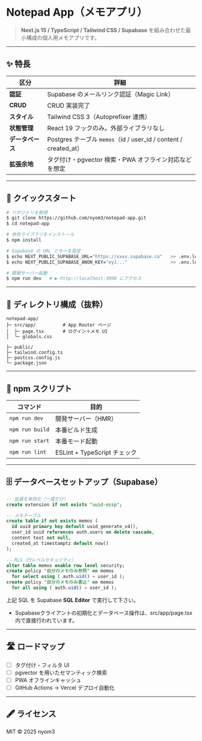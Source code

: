 # Notepad App（メモアプリ）

> **Next.js 15 / TypeScript / Tailwind CSS / Supabase** を組み合わせた最小構成の個人用メモアプリです。

---

## ✨ 特長

| 区分         | 詳細                                                           |
| ---------- | ------------------------------------------------------------ |
| **認証**     | Supabase のメールリンク認証（Magic Link）                               |
| **CRUD**   | CRUD 実装完了                                               |
| **スタイル**   | Tailwind CSS 3（Autoprefixer 連携）                              |
| **状態管理**   | React 19 フックのみ。外部ライブラリなし                                     |
| **データベース** | Postgres テーブル `memos`（id / user\_id / content / created\_at） |
| **拡張余地**   | タグ付け・pgvector 検索・PWA オフライン対応などを想定                            |

---

## 🚀 クイックスタート

```bash
# リポジトリを取得
$ git clone https://github.com/nyom3/notepad-app.git
$ cd notepad-app

# 依存ライブラリをインストール
$ npm install

# Supabase の URL とキーを設定
$ echo NEXT_PUBLIC_SUPABASE_URL="https://xxxx.supabase.co"   >> .env.local
$ echo NEXT_PUBLIC_SUPABASE_ANON_KEY="eyJ..."                >> .env.local

# 開発サーバー起動
$ npm run dev   # ▶ http://localhost:3000 にアクセス
```

---

## 📁 ディレクトリ構成（抜粋）

```
notepad-app/
├─ src/app/          # App Router ページ
│  ├─ page.tsx       # ログイン＋メモ UI
│  └─ globals.css

├─ public/
├─ tailwind.config.ts
├─ postcss.config.js
└─ package.json
```

---

## 📜 npm スクリプト

| コマンド            | 目的                       |
| --------------- | ------------------------ |
| `npm run dev`   | 開発サーバー（HMR）              |
| `npm run build` | 本番ビルド生成                  |
| `npm run start` | 本番モード起動                  |
| `npm run lint`  | ESLint + TypeScript チェック |

---

## 🗄️ データベースセットアップ（Supabase）

```sql
-- 拡張を有効化（一度だけ）
create extension if not exists "uuid-ossp";

-- メモテーブル
create table if not exists memos (
  id uuid primary key default uuid_generate_v4(),
  user_id uuid references auth.users on delete cascade,
  content text not null,
  created_at timestamptz default now()
);

-- RLS（行レベルセキュリティ）
alter table memos enable row level security;
create policy "自分のメモのみ参照" on memos
  for select using ( auth.uid() = user_id );
create policy "自分のメモのみ書込" on memos
  for all using ( auth.uid() = user_id );
```

上記 SQL を Supabase **SQL Editor** で実行して下さい。
* Supabaseクライアントの初期化とデータベース操作は、src/app/page.tsx 内で直接行われています。

---

## 🛣️ ロードマップ

* [ ] タグ付け・フィルタ UI
* [ ] pgvector を用いたセマンティック検索
* [ ] PWA オフラインキャッシュ
* [ ] GitHub Actions → Vercel デプロイ自動化

---

## 🖋️ ライセンス

MIT © 2025 nyom3
